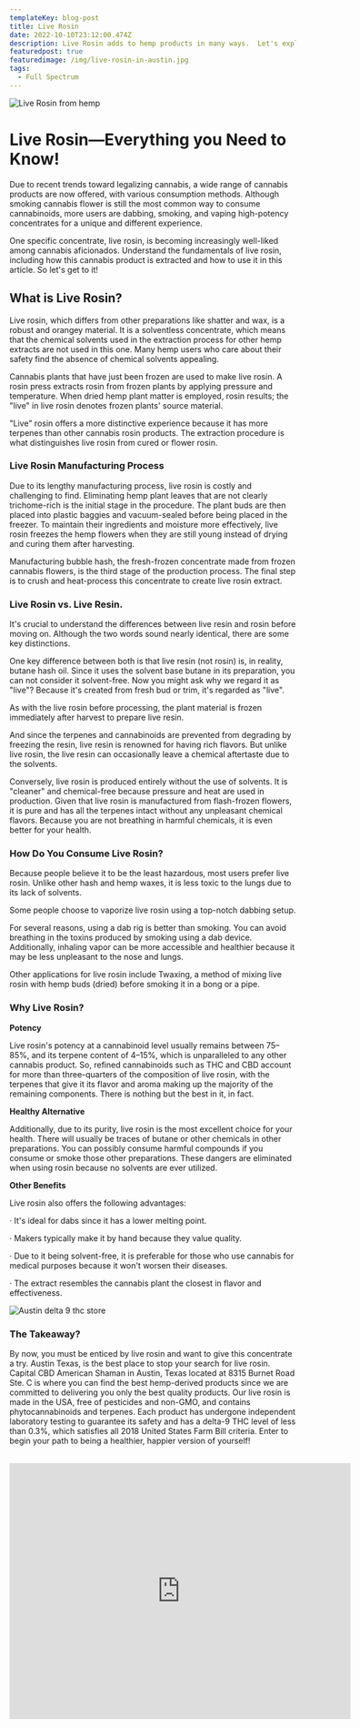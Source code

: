 ```yaml
---
templateKey: blog-post
title: Live Rosin
date: 2022-10-10T23:12:00.474Z
description: Live Rosin adds to hemp products in many ways.  Let's explore how!
featuredpost: true
featuredimage: /img/live-rosin-in-austin.jpg
tags:
  - Full Spectrum
---
```

![Live Rosin from hemp](/img/live-rosin-in-austin.jpg "Live Rosin")

# Live Rosin—Everything you Need to Know!

Due to recent trends toward legalizing cannabis, a wide range of cannabis products are now offered, with various consumption methods.  Although smoking cannabis flower is still the most common way to consume cannabinoids, more users are dabbing, smoking, and vaping high-potency concentrates for a unique and different experience.

One specific concentrate, live rosin, is becoming increasingly well-liked among cannabis aficionados.  Understand the fundamentals of live rosin, including how this cannabis product is extracted and how to use it in this article.  So let's get to it!

## What is Live Rosin?

Live rosin, which differs from other preparations like shatter and wax, is a robust and orangey material.  It is a solventless concentrate, which means that the chemical solvents used in the extraction process for other hemp extracts are not used in this one.  Many hemp users who care about their safety find the absence of chemical solvents appealing.

Cannabis plants that have just been frozen are used to make live rosin.  A rosin press extracts rosin from frozen plants by applying pressure and temperature.  When dried hemp plant matter is employed, rosin results; the "live" in live rosin denotes frozen plants' source material.

"Live" rosin offers a more distinctive experience because it has more terpenes than other cannabis rosin products.  The extraction procedure is what distinguishes live rosin from cured or flower rosin.

### Live Rosin Manufacturing Process

Due to its lengthy manufacturing process, live rosin is costly and challenging to find.  Eliminating hemp plant leaves that are not clearly trichome-rich is the initial stage in the procedure.  The plant buds are then placed into plastic baggies and vacuum-sealed before being placed in the freezer.  To maintain their ingredients and moisture more effectively, live rosin freezes the hemp flowers when they are still young instead of drying and curing them after harvesting.

Manufacturing bubble hash, the fresh-frozen concentrate made from frozen cannabis flowers, is the third stage of the production process.  The final step is to crush and heat-process this concentrate to create live rosin extract.

### Live Rosin vs. Live Resin.

It's crucial to understand the differences between live resin and rosin before moving on.  Although the two words sound nearly identical, there are some key distinctions.

One key difference between both is that live resin (not rosin) is, in reality, butane hash oil.  Since it uses the solvent base butane in its preparation, you can not consider it solvent-free.  Now you might ask why we regard it as "live"?  Because it's created from fresh bud or trim, it's regarded as "live".

As with the live rosin before processing, the plant material is frozen immediately after harvest to prepare live resin.

And since the terpenes and cannabinoids are prevented from degrading by freezing the resin, live resin is renowned for having rich flavors.  But unlike live rosin, the live resin can occasionally leave a chemical aftertaste due to the solvents.

Conversely, live rosin is produced entirely without the use of solvents.  It is "cleaner" and chemical-free because pressure and heat are used in production.  Given that live rosin is manufactured from flash-frozen flowers, it is pure and has all the terpenes intact without any unpleasant chemical flavors. Because you are not breathing in harmful chemicals, it is even better for your health. 

### How Do You Consume Live Rosin?

Because people believe it to be the least hazardous, most users prefer live rosin.  Unlike other hash and hemp waxes, it is less toxic to the lungs due to its lack of solvents.

Some people choose to vaporize live rosin using a top-notch dabbing setup.

For several reasons, using a dab rig is better than smoking.  You can avoid breathing in the toxins produced by smoking using a dab device.  Additionally, inhaling vapor can be more accessible and healthier because it may be less unpleasant to the nose and lungs.

Other applications for live rosin include Twaxing, a method of mixing live rosin with hemp buds (dried) before smoking it in a bong or a pipe.

### Why Live Rosin?

**Potency**

Live rosin's potency at a cannabinoid level usually remains between 75–85%, and its terpene content of 4–15%, which is unparalleled to any other cannabis product.  So, refined cannabinoids such as THC and CBD account for more than three-quarters of the composition of live rosin, with the terpenes that give it its flavor and aroma making up the majority of the remaining components.  There is nothing but the best in it, in fact.

**Healthy Alternative**

Additionally, due to its purity, live rosin is the most excellent choice for your health.  There will usually be traces of butane or other chemicals in other preparations.  You can possibly consume harmful compounds if you consume or smoke those other preparations.  These dangers are eliminated when using rosin because no solvents are ever utilized.

**Other Benefits**

Live rosin also offers the following advantages: 

·         It's ideal for dabs since it has a lower melting point.

·         Makers typically make it by hand because they value quality.

·         Due to it being solvent-free, it is preferable for those who use cannabis for medical purposes    because it won't worsen their diseases.

·         The extract resembles the cannabis plant the closest in flavor and effectiveness.

![Austin delta 9 thc store](/img/store-front-stretch-blog-image.jpg "Austin THC store")

### The Takeaway?

By now, you must be enticed by live rosin and want to give this concentrate a try.  Austin Texas, is the best place to stop your search for live rosin.  Capital CBD American Shaman in Austin, Texas located at 8315 Burnet Road Ste. C is where you can find the best hemp-derived products since we are committed to delivering you only the best quality products.  Our live rosin is made in the USA, free of pesticides and non-GMO, and contains phytocannabinoids and terpenes.  Each product has undergone independent laboratory testing to guarantee its safety and has a delta-9 THC level of less than 0.3%, which satisfies all 2018 United States Farm Bill criteria.  Enter to begin your path to being a healthier, happier version of yourself! 

<br>

<center><iframe src="https://www.google.com/maps/embed?pb=!1m18!1m12!1m3!1d3442.5441840515764!2d-97.7283884!3d30.363901699999996!2m3!1f0!2f0!3f0!3m2!1i1024!2i768!4f13.1!3m3!1m2!1s0x8644cb31a4fe226f%3A0x34275657f2964730!2sCapital%20CBD%20American%20Shaman!5e0!3m2!1sen!2sus!4v1667507515248!5m2!1sen!2sus" width="600" height="450" style="border:0;" allowfullscreen="" loading="lazy" referrerpolicy="no-referrer-when-downgrade"></iframe><center/>